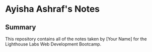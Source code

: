 # Ayisha Ashraf's Notes

## Summary
This repository contains all of the notes taken by [Your Name] for the Lighthouse Labs Web Development Bootcamp.

